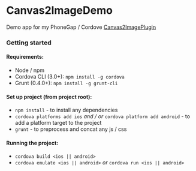 Canvas2ImageDemo
================

Demo app for my PhoneGap / Cordove [Canvas2ImagePlugin](https://github.com/devgeeks/Canvas2ImagePlugin)


### Getting started

#### Requirements:

- Node / npm
- Cordova CLI (3.0+): `npm install -g cordova`
- Grunt (0.4.0+): `npm install -g grunt-cli`

#### Set up project (from project root):

- `npm install` - to install any dependencies
- `cordova platforms add ios` *and / or* `cordova platform add android` - to add a platform target to the project
- `grunt` - to preprocess and concat any js / css


#### Running the project:

- `cordova build <ios || android>`
- `cordova emulate <ios || android>` *or* `cordova run <ios || android>`
